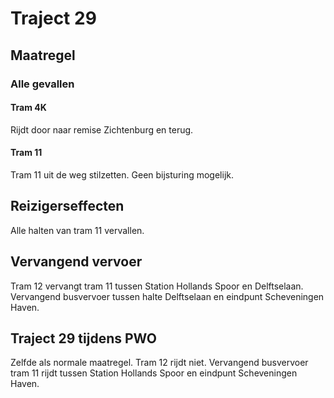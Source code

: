 # Traject 29 
## Maatregel
### Alle gevallen

#### Tram 4K
Rijdt door naar remise Zichtenburg en terug.

#### Tram 11
Tram 11 uit de weg stilzetten.
Geen bijsturing mogelijk.  

## Reizigerseffecten
Alle halten van tram 11 vervallen.

## Vervangend vervoer
Tram 12 vervangt tram 11 tussen Station Hollands Spoor en Delftselaan.
Vervangend busvervoer tussen halte Delftselaan en eindpunt Scheveningen Haven.

## Traject 29 tijdens PWO
Zelfde als normale maatregel. Tram 12 rijdt niet. Vervangend busvervoer tram 11 rijdt tussen Station Hollands Spoor en eindpunt Scheveningen Haven.
